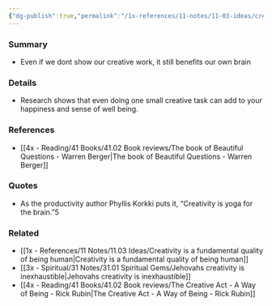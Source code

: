 ```yaml
---
{"dg-publish":true,"permalink":"/1x-references/11-notes/11-03-ideas/creativity-is-yoga-for-the-brain/","title":"Creativity is yoga for the brain"}
---
```



### Summary
- Even if we dont show our creative work, it still benefits our own brain

### Details
- Research shows that even doing one small creative task can add to your happiness and sense of well being.

### References
- [[4x - Reading/41 Books/41.02 Book reviews/The book of Beautiful Questions - Warren Berger\|The book of Beautiful Questions - Warren Berger]]

### Quotes
- As the productivity author Phyllis Korkki puts it, “Creativity is yoga for the brain.”5

### Related
- [[1x - References/11 Notes/11.03 Ideas/Creativity is a fundamental quality of being human\|Creativity is a fundamental quality of being human]]
- [[3x - Spiritual/31 Notes/31.01 Spiritual Gems/Jehovahs creativity is inexhaustible\|Jehovahs creativity is inexhaustible]]
- [[4x - Reading/41 Books/41.02 Book reviews/The Creative Act - A Way of Being - Rick Rubin\|The Creative Act - A Way of Being - Rick Rubin]]